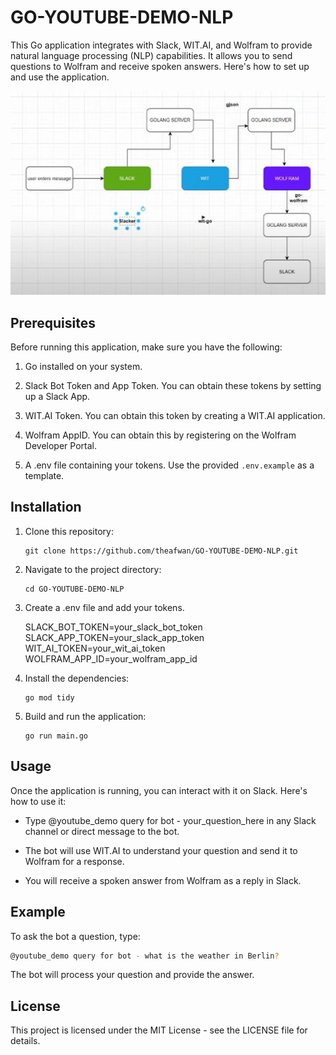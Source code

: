 # GO-YOUTUBE-DEMO-NLP

This Go application integrates with Slack, WIT.AI, and Wolfram to provide natural language processing (NLP) capabilities. It allows you to send questions to Wolfram and receive spoken answers. Here's how to set up and use the application.


![Alt text](<2023-09-23 at 22.14.18.jpg>)

## Prerequisites

Before running this application, make sure you have the following:

1. Go installed on your system.

2. Slack Bot Token and App Token. You can obtain these tokens by setting up a Slack App.

3. WIT.AI Token. You can obtain this token by creating a WIT.AI application.

4. Wolfram AppID. You can obtain this by registering on the Wolfram Developer Portal.

5. A .env file containing your tokens. Use the provided `.env.example` as a template.

## Installation

1. Clone this repository:

   ```shell
   git clone https://github.com/theafwan/GO-YOUTUBE-DEMO-NLP.git
   ```
2. Navigate to the project directory:

   ```shell
   cd GO-YOUTUBE-DEMO-NLP
    ```
3. Create a .env file and add your tokens. 
    
    SLACK_BOT_TOKEN=your_slack_bot_token
    SLACK_APP_TOKEN=your_slack_app_token
    WIT_AI_TOKEN=your_wit_ai_token
    WOLFRAM_APP_ID=your_wolfram_app_id

4. Install the dependencies:

   ```shell
   go mod tidy
   ```
5. Build and run the application:

   ```shell
   go run main.go
   ```

## Usage
Once the application is running, you can interact with it on Slack. Here's how to use it:

* Type @youtube_demo query for bot - your_question_here in any Slack channel or direct message to the bot.

* The bot will use WIT.AI to understand your question and send it to Wolfram for a response.

* You will receive a spoken answer from Wolfram as a reply in Slack.

## Example
To ask the bot a question, type:
```bash
@youtube_demo query for bot - what is the weather in Berlin?
```
The bot will process your question and provide the answer.

## License
This project is licensed under the MIT License - see the LICENSE file for details.